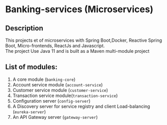 # Banking-services (Microservices)

## Description

This projects et of microservices with Spring Boot,Docker, Reactive Spring Boot, Micro-frontends, ReactJs and Javascript. \
The project Use Java 11 and is built as a Maven multi-module project

## List of modules:
1. A core module (`banking-core`)
2. Account service module (`account-service`)
3. Customer service module (`customer-service`)
4. Transaction service module(`transaction-service`)
5. Configuration server (`config-server`)
6. A Discovery server for service registry and client Load-balancing (`eureka-server`)
7. An API Gateway server (`gateway-server`)
